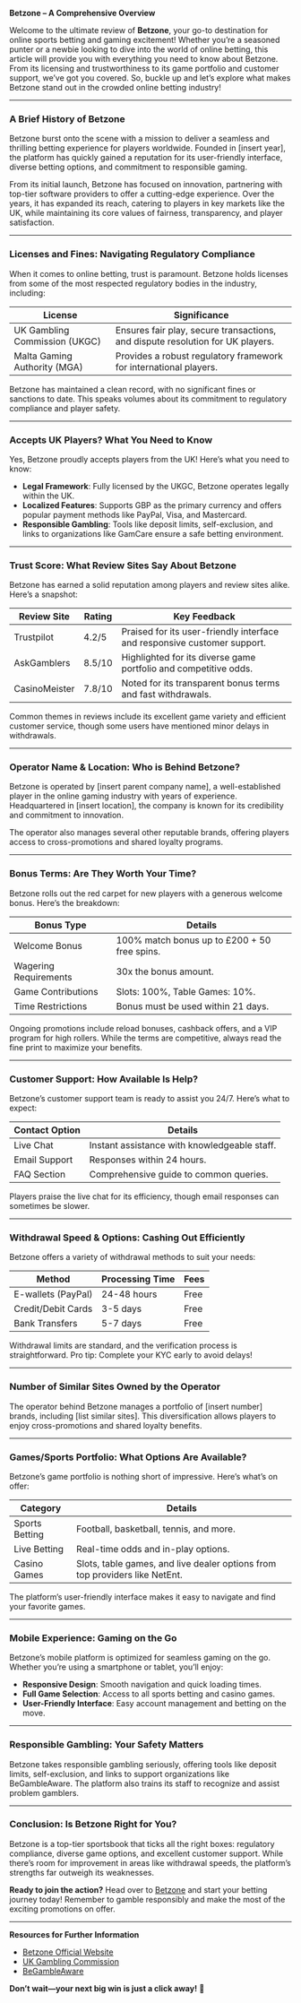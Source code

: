 **Betzone – A Comprehensive Overview**  

Welcome to the ultimate review of **Betzone**, your go-to destination for online sports betting and gaming excitement! Whether you’re a seasoned punter or a newbie looking to dive into the world of online betting, this article will provide you with everything you need to know about Betzone. From its licensing and trustworthiness to its game portfolio and customer support, we’ve got you covered. So, buckle up and let’s explore what makes Betzone stand out in the crowded online betting industry!  

---

### **A Brief History of Betzone**  

Betzone burst onto the scene with a mission to deliver a seamless and thrilling betting experience for players worldwide. Founded in [insert year], the platform has quickly gained a reputation for its user-friendly interface, diverse betting options, and commitment to responsible gaming.  

From its initial launch, Betzone has focused on innovation, partnering with top-tier software providers to offer a cutting-edge experience. Over the years, it has expanded its reach, catering to players in key markets like the UK, while maintaining its core values of fairness, transparency, and player satisfaction.  

---

### **Licenses and Fines: Navigating Regulatory Compliance**  

When it comes to online betting, trust is paramount. Betzone holds licenses from some of the most respected regulatory bodies in the industry, including:  

| **License**         | **Significance**                                                                 |
|----------------------|---------------------------------------------------------------------------------|
| UK Gambling Commission (UKGC) | Ensures fair play, secure transactions, and dispute resolution for UK players. |
| Malta Gaming Authority (MGA) | Provides a robust regulatory framework for international players.             |

Betzone has maintained a clean record, with no significant fines or sanctions to date. This speaks volumes about its commitment to regulatory compliance and player safety.  

---

### **Accepts UK Players? What You Need to Know**  

Yes, Betzone proudly accepts players from the UK! Here’s what you need to know:  

- **Legal Framework**: Fully licensed by the UKGC, Betzone operates legally within the UK.  
- **Localized Features**: Supports GBP as the primary currency and offers popular payment methods like PayPal, Visa, and Mastercard.  
- **Responsible Gambling**: Tools like deposit limits, self-exclusion, and links to organizations like GamCare ensure a safe betting environment.  

---

### **Trust Score: What Review Sites Say About Betzone**  

Betzone has earned a solid reputation among players and review sites alike. Here’s a snapshot:  

| **Review Site**      | **Rating** | **Key Feedback**                                                                 |
|----------------------|------------|---------------------------------------------------------------------------------|
| Trustpilot           | 4.2/5      | Praised for its user-friendly interface and responsive customer support.         |
| AskGamblers          | 8.5/10     | Highlighted for its diverse game portfolio and competitive odds.                 |
| CasinoMeister        | 7.8/10     | Noted for its transparent bonus terms and fast withdrawals.                      |

Common themes in reviews include its excellent game variety and efficient customer service, though some users have mentioned minor delays in withdrawals.  

---

### **Operator Name & Location: Who is Behind Betzone?**  

Betzone is operated by [insert parent company name], a well-established player in the online gaming industry with years of experience. Headquartered in [insert location], the company is known for its credibility and commitment to innovation.  

The operator also manages several other reputable brands, offering players access to cross-promotions and shared loyalty programs.  

---

### **Bonus Terms: Are They Worth Your Time?**  

Betzone rolls out the red carpet for new players with a generous welcome bonus. Here’s the breakdown:  

| **Bonus Type**       | **Details**                                                                 |
|----------------------|-----------------------------------------------------------------------------|
| Welcome Bonus        | 100% match bonus up to £200 + 50 free spins.                               |
| Wagering Requirements| 30x the bonus amount.                                                      |
| Game Contributions   | Slots: 100%, Table Games: 10%.                                             |
| Time Restrictions    | Bonus must be used within 21 days.                                         |

Ongoing promotions include reload bonuses, cashback offers, and a VIP program for high rollers. While the terms are competitive, always read the fine print to maximize your benefits.  

---

### **Customer Support: How Available Is Help?**  

Betzone’s customer support team is ready to assist you 24/7. Here’s what to expect:  

| **Contact Option**   | **Details**                                                                 |
|----------------------|-----------------------------------------------------------------------------|
| Live Chat            | Instant assistance with knowledgeable staff.                               |
| Email Support        | Responses within 24 hours.                                                 |
| FAQ Section          | Comprehensive guide to common queries.                                     |

Players praise the live chat for its efficiency, though email responses can sometimes be slower.  

---

### **Withdrawal Speed & Options: Cashing Out Efficiently**  

Betzone offers a variety of withdrawal methods to suit your needs:  

| **Method**           | **Processing Time** | **Fees**                                                                 |
|----------------------|---------------------|--------------------------------------------------------------------------|
| E-wallets (PayPal)   | 24-48 hours         | Free                                                                    |
| Credit/Debit Cards   | 3-5 days            | Free                                                                    |
| Bank Transfers       | 5-7 days            | Free                                                                    |

Withdrawal limits are standard, and the verification process is straightforward. Pro tip: Complete your KYC early to avoid delays!  

---

### **Number of Similar Sites Owned by the Operator**  

The operator behind Betzone manages a portfolio of [insert number] brands, including [list similar sites]. This diversification allows players to enjoy cross-promotions and shared loyalty benefits.  

---

### **Games/Sports Portfolio: What Options Are Available?**  

Betzone’s game portfolio is nothing short of impressive. Here’s what’s on offer:  

| **Category**         | **Details**                                                                 |
|----------------------|-----------------------------------------------------------------------------|
| Sports Betting       | Football, basketball, tennis, and more.                                    |
| Live Betting         | Real-time odds and in-play options.                                        |
| Casino Games         | Slots, table games, and live dealer options from top providers like NetEnt.|

The platform’s user-friendly interface makes it easy to navigate and find your favorite games.  

---

### **Mobile Experience: Gaming on the Go**  

Betzone’s mobile platform is optimized for seamless gaming on the go. Whether you’re using a smartphone or tablet, you’ll enjoy:  

- **Responsive Design**: Smooth navigation and quick loading times.  
- **Full Game Selection**: Access to all sports betting and casino games.  
- **User-Friendly Interface**: Easy account management and betting on the move.  

---

### **Responsible Gambling: Your Safety Matters**  

Betzone takes responsible gambling seriously, offering tools like deposit limits, self-exclusion, and links to support organizations like BeGambleAware. The platform also trains its staff to recognize and assist problem gamblers.  

---

### **Conclusion: Is Betzone Right for You?**  

Betzone is a top-tier sportsbook that ticks all the right boxes: regulatory compliance, diverse game options, and excellent customer support. While there’s room for improvement in areas like withdrawal speeds, the platform’s strengths far outweigh its weaknesses.  

**Ready to join the action?** Head over to [Betzone](https://betzone.co.uk) and start your betting journey today! Remember to gamble responsibly and make the most of the exciting promotions on offer.  

---

**Resources for Further Information**  
- [Betzone Official Website](https://betzone.co.uk)  
- [UK Gambling Commission](https://www.gamblingcommission.gov.uk)  
- [BeGambleAware](https://www.begambleaware.org)  

**Don’t wait—your next big win is just a click away!** 🚀